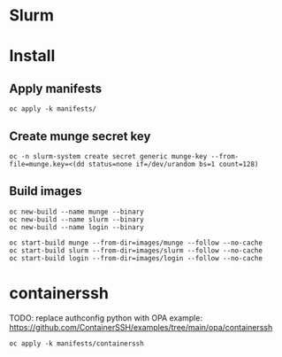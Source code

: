 # Slurm

# Install

## Apply manifests

```
oc apply -k manifests/
```

## Create munge secret key

```
oc -n slurm-system create secret generic munge-key --from-file=munge.key=<(dd status=none if=/dev/urandom bs=1 count=128)
```

## Build images

```
oc new-build --name munge --binary
oc new-build --name slurm --binary
oc new-build --name login --binary
```

```
oc start-build munge --from-dir=images/munge --follow --no-cache
oc start-build slurm --from-dir=images/slurm --follow --no-cache
oc start-build login --from-dir=images/login --follow --no-cache
```

# containerssh

TODO: replace authconfig python with OPA example: https://github.com/ContainerSSH/examples/tree/main/opa/containerssh

```
oc apply -k manifests/containerssh
```
